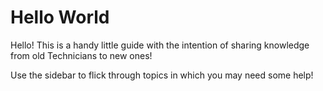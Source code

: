# Hello World

Hello! This is a handy little guide with the intention of sharing knowledge from old Technicians to new ones!

Use the sidebar to flick through topics in which you may need some help!